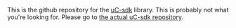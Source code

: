 This is the github repository for the [uC-sdk](http://www.uC-sdk.net/) library. This is probably not what you're looking for. Please go to [the actual uC-sdk repository](http://github.com/grumpycoders/uC-sdk).
